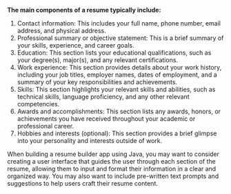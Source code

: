 __The main components of a resume typically include:__

1. Contact information: This includes your full name, phone number, email address, and physical address.
2. Professional summary or objective statement: This is a brief summary of your skills, experience, and career goals.
3. Education: This section lists your educational qualifications, such as your degree(s), major(s), and any relevant certifications.
4. Work experience: This section provides details about your work history, including your job titles, employer names, dates of employment, and a summary of your key responsibilities and achievements.
5. Skills: This section highlights your relevant skills and abilities, such as technical skills, language proficiency, and any other relevant competencies.
6. Awards and accomplishments: This section lists any awards, honors, or achievements you have received throughout your academic or professional career.
7. Hobbies and interests (optional): This section provides a brief glimpse into your personality and interests outside of work.

When building a resume builder app using Java, you may want to consider creating a user interface that guides the user through each section of the resume, allowing them to input and format their information in a clear and organized way. You may also want to include pre-written text prompts and suggestions to help users craft their resume content.